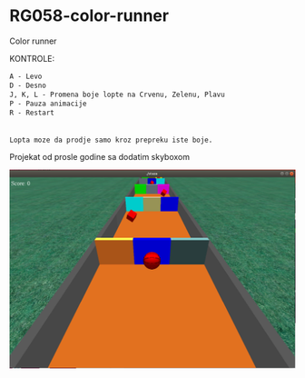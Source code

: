 # RG058-color-runner
Color runner

KONTROLE:

	A - Levo
	D - Desno
	J, K, L - Promena boje lopte na Crvenu, Zelenu, Plavu
	P - Pauza animacije
	R - Restart
	
	
	Lopta moze da prodje samo kroz prepreku iste boje.

Projekat od prosle godine sa dodatim skyboxom

![screen](https://github.com/MATF-RG19/RG52-color-runner/blob/master/Screenshots/Capture.PNG?raw=true "latest screenshot")
